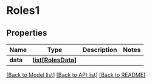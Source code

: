 # Roles1

## Properties
Name | Type | Description | Notes
------------ | ------------- | ------------- | -------------
**data** | [**list[RolesData]**](RolesData.md) |  | 

[[Back to Model list]](../README.md#documentation-for-models) [[Back to API list]](../README.md#documentation-for-api-endpoints) [[Back to README]](../README.md)

